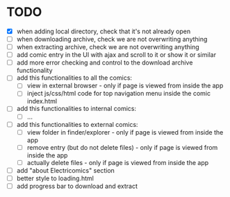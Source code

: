 # TODO

* [x] when adding local directory, check that it's not already open
* [ ] when downloading archive, check we are not overwriting anything
* [ ] when extracting archive, check we are not overwriting anything
* [ ] add comic entry in the UI with ajax and scroll to it or show it or similar
* [ ] add more error checking and control to the download archive functionality
* [ ] add this functionalities to all the comics:
  * [ ] view in external browser - only if page is viewed from inside the app
  * [ ] inject js/css/html code for top navigation menu inside the comic index.html
* [ ] add this functionalities to internal comics:
  * [ ] ...
* [ ] add this functionalities to external comics:
  * [ ] view folder in finder/explorer - only if page is viewed from inside the app
  * [ ] remove entry (but do not delete files) - only if page is viewed from inside the app
  * [ ] actually delete files - only if page is viewed from inside the app
* [ ] add "about Electricomics" section
* [ ] better style to loading.html
* [ ] add progress bar to download and extract